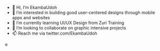 - 👋 Hi, I’m EkambaUdoh
- 👀 I’m interested in building good user-centered designs through mobile apps and websites
- 🌱 I’m currently learning UI/UX Design from Zuri Training
- 💞️ I’m looking to collaborate on graphic intensive projects
- 📫 Reach me via twitter.com/EkambaUdoh
<!---
EkambaUdoh/EkambaUdoh is a ✨ special ✨ repository because its `README.md` (this file) appears on your GitHub profile.
You can click the Preview link to take a look at your changes.
--->e
